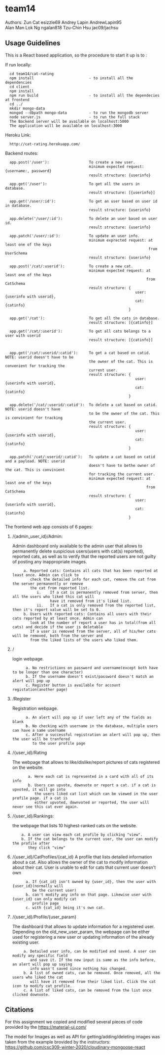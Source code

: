 # team14
Authors:
	  Zun Cat                  esizzle69
	  Andrey Lapin             AndrewLapin95      
	  Alan Man Lok Ng          ngalan818
	  Tzu-Chin Hsu             jac09/jachsu
## Usage Guidelines
This is a React based application, so the procedure to start it up is to :

If run locally:

      cd team14/cat-rating
      npm install                         - to install all the dependencies
      cd client
      npm install
      npm run build                       - to install all the dependecies at frontend
      cd ../
      mkdir mongo-data
      mongod --dbpath mongo-data          - to run the mongodb server
      node server.js                      - to run the full stack
      The Backend server will be available on localhost:5000
      The application will be available on localhost:3000

Heroku Link:
      
      http://cat-rating.herokuapp.com/

Backend routes:

      app.post('/user'):                  To create a new user. 
                                          minimum expected request: {username:, password} 
                                          result structure: {userinfo}
                                          
      app.get('/user'):                   To get all the users in database.
                                          result structure: [{userinfo}]
                                          
      app.get('/user/:id'):               To get an user based on user id in database.
                                          result structure: {userinfo}
                                          
      app.delete('/user/:id'):            To delete an user based on user id.
                                          result structure: {userinfo}
                                          
      app.patch('/user/:id'):             To update an user info.
                                          minimum exprected request: at least one of the keys
                                                                     from UserSchema
                                          result structure: {userinfo}
                                          
      app.post('/cat/:userid'):           To create a new cat. 
                                          minimum expected request: at least one of the keys
                                                                    from CatSchema
                                          result structure: {
                                                               user:{userinfo with userid}, 
                                                               cat: {catinfo}
                                                            }
                                                            
      app.get('/cat'):                    To get all the cats in database.
                                          result structure: [{catinfo}]
                                          
      app.get('/cat/:userid'):            To get all cats belongs to a user with userid
                                          result structure: [{catinfo}]
                                                           
                                                            
      app.get('/cat/:userid/:catid'):     To get a cat based on catid. NOTE: userid doesn't have to be
                                          the owner of the cat. This is convenient for tracking the
                                          current user.
                                          result structure: {
                                                               user:{userinfo with userid}, 
                                                               cat: {catinfo}
                                                            }
                                                            
      app.delete('/cat/:userid/:catid'):  To delete a cat based on catid. NOTE: userid doesn't have 
                                          to be the owner of the cat. This is convinient for tracking
                                          the current user.
                                          result structure: {
                                                               user:{userinfo with userid}, 
                                                               cat: {catinfo}
                                                            }
                                                            
      app.patch('/cat/:userid/:catid'):   To update a cat based on catid and a payload. NOTE: userid 
                                          doesn't have to bethe owner of the cat. This is convinient 
                                          for tracking the current user.
                                          minimum expected request: at least one of the keys
                                                                    from CatSchema
                                          result structure: {
                                                               user:{userinfo with userid}, 
                                                               cat: {catinfo}
                                                            }
                                                            
The frontend web app consists of 6 pages:
      
1. /{admin_user_id}/Admin:

      Admin dashboard only available to the admin user that allows to permanently delete suspicious
      users(users with cat(s) reported), reported cats, as well as to verify that the reported users
      are not guilty of posting any inappropriate images.  
        
            a. Reported cats: Contains all cats that has been reported at least once. Admin can click to 
               check the detailed info for each cat, remove the cat from the server permanently or remove 
               the cat from reported list.
                  i.    If a cat is permanently removed from server, then all the users who liked this cat will 
                        have it removed from it's liked list.
                  ii.   If a cat is only removed from the reported list, then it's report value will be set to 0.  
            b. Users with reported cats: Contains all users with their cats reported by at least once. Admin can 
               look at the number of report a user has in total(from all cats) and decide if the user is deletable
               If a user is removed from the server, all of his/her cats will be removed, both from the server and 
               from the liked lists of the users who liked them.
                  
2. /        

      login webpage.
      
             a. No restrictions on password and username(except both have to be longer than one character)
             b. If the username doesn't exist/password doesn't match an alert will pop up
             c. Register button is available for account registation(another page)
             
3. /Register 
            
      Registration webpage. 
      
             a. An alert will pop up if user left any of the fields as blank
             b. No checking with username in the database, multiple users can have a same username
             c. After a successful registration an alert will pop up, then the user will be tranfered
                to the user profile page

4. /{user_id}/Rating 

      The webpage that allows to like/dislike/report pictures of cats registered on the website.
      
              a. Here each cat is represented in a card with all of its info
              b. Users can upvote, downvote or report a cat. if a cat is upvoted, it will go into
                 the users liked cat list which can be viewed in the user profile page. if a cat is
                 either upvoted, downvoted or reported, the user will never see this cat ever again.
            
5. /{user_id}/Rankings: 

      the webpage that lists 10 highest-ranked cats on the website.
            
           a. A user can view each cat profile by clicking "view". 
           b. If the cat belongs to the current user, the user can modify the profile after 
              they click "view"


6. /{user_id}/CatProfiles/{cat_id} 
      A profile that lists detailed information about a cat. Also allows the owner of the cat to 
      modify information about their cat. User is unable to edit for cats that current user 
      doesn't own 

             a. If {cat_id} isn't owned by {user_id}, then the user with {user_id}(normally will 
                be the current user)
             b. can't modify any info on that page. Likewise user with {user_id} can only modify cat 
                profile page
             c. with {cat_id} being it's own cat.

7. /{user_id}/Profile/{user_param} 

      The dashboard that allows to update information for a registered user. Depending on the 
      old_new_user_param, the webpage can be either used for registering a new user or updating 
      information of the already existing user.
      
            a. Detailed user info, can be modified and saved. A user can modify any specific field
               and save it. If the new input is same as the info before, an alert will pop up saying
               info wasn't saved since nothing has changed.
            b. A list of owned cats, can be removed. Once removed, all the users who liked the cat
               will have it removed from their liked list. Click the cat icon to modify cat profile.
            c. A list of liked cats, can be removed from the list once clicked downvote.

## Citations

For this assignment we copied and modified several pieces of code provided by the https://material-ui.com/

The model for Images as well as API for getting/adding/deleting images was taken from the example brovided by the instructors: https://github.com/csc309-winter-2020/cloudinary-mongoose-react
